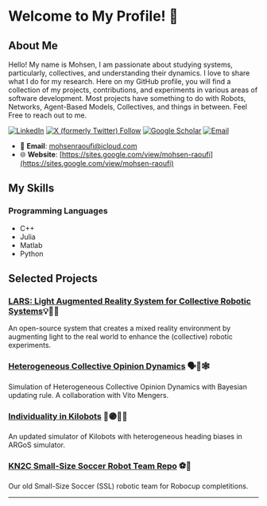 # Welcome to My Profile! 👋

## About Me

Hello! My name is Mohsen, I am passionate about studying systems, particularly, collectives, and understanding their dynamics. I love to share what I do for my research. Here on my GitHub profile, you will find a collection of my projects, contributions, and experiments in various areas of software development. Most projects have something to do with Robots, Networks, Agent-Based Models, Collectives, and things in between. Feel Free to reach out to me.

[![LinkedIn](https://img.shields.io/badge/-LinkedIn-blue?style=flat&logo=Linkedin&logoColor=white)](https://www.linkedin.com/in/mohsen-raoufi/) [![X (formerly Twitter) Follow](https://img.shields.io/twitter/follow/:mohsen_raoufi)](https://twitter.com/mohsen_raoufi) [![Google Scholar](https://img.shields.io/badge/Google_Scholar-4285F4?style=flat&logo=google-scholar&logoColor=white)](https://scholar.google.com/citations?user=P9A5OrEAAAAJ&hl=en) [![Email](https://img.shields.io/badge/Email-D14836?style=flat&logo=mail&logoColor=white)](mailto:mohsenraoufi@icloud.com)

- 📧 **Email**: mohsenraoufi@icloud.com
- 🌐 **Website**: [https://sites.google.com/view/mohsen-raoufi](https://sites.google.com/view/mohsen-raoufi)




## My Skills

### Programming Languages
- C++
- Julia
- Matlab
- Python

## Selected Projects

### [LARS: Light Augmented Reality System for Collective Robotic Systems](https://github.com/mohsen-raoufi/LARS)💡🔦🤖
An open-source system that creates a mixed reality environment by augmenting light to the real world to enhance the (collective) robotic experiments. 

### [Heterogeneous Collective Opinion Dynamics](https://github.com/mohsen-raoufi/uncertainty_opinion_dynamic) 🗣️📣🕸️
Simulation of Heterogeneous Collective Opinion Dynamics with Bayesian updating rule. A collaboration with Vito Mengers.

### [Individuality in Kilobots](https://github.com/mohsen-raoufi/Kilobots-Individuality-ALife-23) 🔴🟣🔵🤖
An updated simulator of Kilobots with heterogeneous heading biases in ARGoS simulator. 

### [KN2C Small-Size Soccer Robot Team Repo](https://github.com/mohsen-raoufi/KN2C-SSL) ⚽️🤖
Our old Small-Size Soccer (SSL) robotic team for Robocup completitions. 

---
